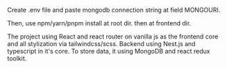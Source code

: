 Create .env file and paste mongodb connection string at field MONGOURI.

Then, use npm/yarn/pnpm install at root dir. then at frontend dir.

The project using React and react router on vanilla js as the frontend core and all stylization via tailwindcss/scss.
Backend using Nest.js and typescript in it's core.
To store data, it using MongoDB and react redux toolkit.
